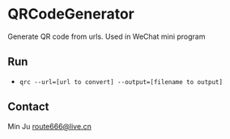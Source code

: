 # QRCodeGenerator
Generate QR code from urls. Used in WeChat mini program

## Run
* `qrc --url=[url to convert] --output=[filename to output]`

## Contact
Min Ju <route666@live.cn>